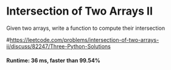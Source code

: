 # Intersection of Two Arrays II

Given two arrays, write a function to compute their intersection

#https://leetcode.com/problems/intersection-of-two-arrays-ii/discuss/82247/Three-Python-Solutions

#### Runtime: 36 ms, faster than 99.54% 
